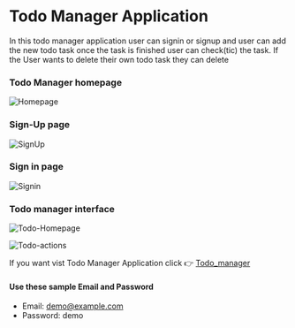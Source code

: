 # Todo Manager Application

In this todo manager application user can signin or signup and user can add the new todo task once the task is finished user can check(tic) the task. If the User wants to delete their own todo task they can delete

### Todo Manager homepage
![Homepage](https://user-images.githubusercontent.com/69616308/122874857-24508300-d351-11eb-85eb-53941398d01a.png)

### Sign-Up page

![SignUp](https://user-images.githubusercontent.com/69616308/122875021-5feb4d00-d351-11eb-87e2-557cad4cea7e.png)

### Sign in page

![Signin](https://user-images.githubusercontent.com/69616308/122875100-7396b380-d351-11eb-9ec3-9aead160e367.png)

### Todo manager interface

![Todo-Homepage](https://user-images.githubusercontent.com/69616308/122875223-9aed8080-d351-11eb-8c80-be86e5c70a52.png)

![Todo-actions](https://user-images.githubusercontent.com/69616308/122875344-c2444d80-d351-11eb-94b3-57a35ed62037.png)

If you want vist Todo Manager Application click 👉 [Todo_manager](https://dhaya-todo-manager-saas-201.herokuapp.com)

#### Use these sample Email and Password

* Email: demo@example.com  
* Password: demo


